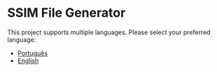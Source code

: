# SSIM File Generator

This project supports multiple languages. Please select your preferred language:

- [Português](README.pt.md)
- [English](README.en.md)
